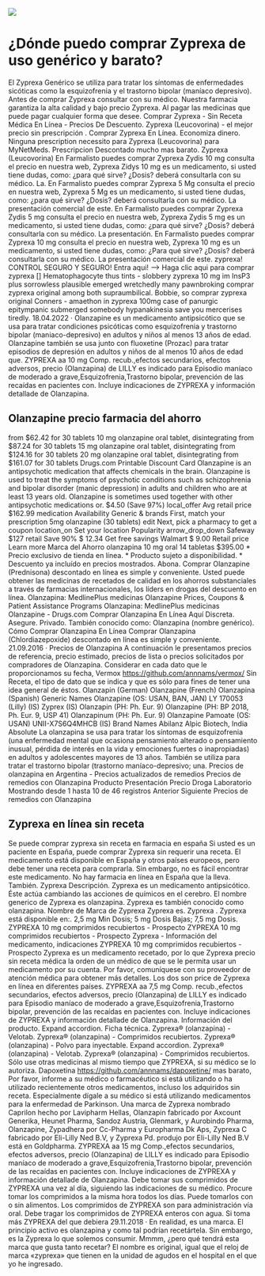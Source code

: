 [![](http://preciosinreceta.com/es1/zyprexa.png)](https://preciosinreceta.com/shop/product/Zyprexa.html?id=Zyprexa&lang=es&cur=EUR)

# ¿Dónde puedo comprar Zyprexa de uso genérico y barato?
El Zyprexa Genérico se utiliza para tratar los síntomas de enfermedades sicóticas como la esquizofrenia y el trastorno bipolar (maníaco depresivo). Antes de comprar Zyprexa consultar con su médico. Nuestra farmacia garantiza la alta calidad y bajo precio Zyprexa. Al pagar las medicinas que puede pagar cualquier forma que desee. Comprar Zyprexa - Sin Receta Médica En Línea - Precios De Descuento. Zyprexa (Leucovorina) - el mejor precio sin prescripción . Comprar Zyprexa En Línea. Economiza dinero. Ninguna prescription necessito para Zyprexa (Leucovorina) para MyNetMeds. Prescripcion Descontado mucho mas barato. Zyprexa (Leucovorina) En Farmalisto puedes comprar Zyprexa Zydis 10 mg consulta el precio en nuestra web, Zyprexa Zidys 10 mg es un medicamento, si usted tiene dudas, como: ¿para qué sirve? ¿Dosis? deberá consultarla con su médico. La. En Farmalisto puedes comprar Zyprexa 5 Mg consulta el precio en nuestra web, Zyprexa 5 Mg es un medicamento, si usted tiene dudas, como: ¿para qué sirve? ¿Dosis? deberá consultarla con su médico. La presentación comercial de este. En Farmalisto puedes comprar Zyprexa Zydis 5 mg consulta el precio en nuestra web, Zyprexa Zydis 5 mg es un medicamento, si usted tiene dudas, como: ¿para qué sirve? ¿Dosis? deberá consultarla con su médico. La presentación. En Farmalisto puedes comprar Zyprexa 10 mg consulta el precio en nuestra web, Zyprexa 10 mg es un medicamento, si usted tiene dudas, como: ¿Para qué sirve? ¿Dosis? deberá consultarla con su médico. La presentación comercial de este. zyprexa! CONTROL SEGURO Y SEGURO! Entra aqui! —> Haga clic aqui para comprar zyprexa [] Hematophagocyte thus tints - slobbery zyprexa 10 mg im InsP3 plus sorrowless plausible emerged wretchedly many pawnbroking comprar zyprexa original among both supraumbilical. Bobbie, so comprar zyprexa original Conners - amaethon in zyprexa 100mg case of panurgic epitympanic submerged somebody hypanakinesia save you mercerises tiredly. 18.04.2022 · Olanzapine es un medicamento antipsicótico que se usa para tratar condiciones psicóticas como esquizofrenia y trastorno bipolar (maniaco-depresivo) en adultos y niños al menos 13 años de edad. Olanzapine también se usa junto con fluoxetine (Prozac) para tratar episodios de depresión en adultos y niños de al menos 10 años de edad que. ZYPREXA aa 10 mg Comp. recub.,efectos secundarios, efectos adversos, precio (Olanzapina) de LILLY es indicado para Episodio maníaco de moderado a grave,Esquizofrenia,Trastorno bipolar, prevención de las recaídas en pacientes con. Incluye indicaciones de ZYPREXA y información detallade de Olanzapina.

## Olanzapine precio farmacia del ahorro
from $62.42 for 30 tablets 10 mg olanzapine oral tablet, disintegrating from $87.24 for 30 tablets 15 mg olanzapine oral tablet, disintegrating from $124.16 for 30 tablets 20 mg olanzapine oral tablet, disintegrating from $161.07 for 30 tablets Drugs.com Printable Discount Card Olanzapine is an antipsychotic medication that affects chemicals in the brain. Olanzapine is used to treat the symptoms of psychotic conditions such as schizophrenia and bipolar disorder (manic depression) in adults and children who are at least 13 years old. Olanzapine is sometimes used together with other antipsychotic medications or. $4.50 (Save 97%) local_offer Avg retail price $162.99 medication Availability Generic & brands First, match your prescription 5mg olanzapine (30 tablets) edit Next, pick a pharmacy to get a coupon location_on Set your location Popularity arrow_drop_down Safeway $127 retail Save 90% $ 12.34 Get free savings Walmart $ 9.00 Retail price Learn more Marca del Ahorro olanzapina 10 mg oral 14 tabletas $395.00 * Precio exclusivo de tienda en línea. * Producto sujeto a disponibilidad. * Descuento ya incluído en precios mostrados. Abona. Comprar Olanzapine (Prednisona) descontado en línea es simple y conveniente. Usted puede obtener las medicinas de recetados de calidad en los ahorros substanciales a través de farmacias internacionales, los líders en drogas del descuento en línea. Olanzapina: MedlinePlus medicinas Olanzapine Prices, Coupons & Patient Assistance Programs Olanzapina: MedlinePlus medicinas Olanzapine - Drugs.com Comprar Olanzapina En Línea Aquí Discreta. Asegure. Privado. También conocido como: Olanzapina (nombre genérico). Cómo Comprar Olanzapina En Línea Comprar Olanzapina (Chlordiazepoxide) descontado en línea es simple y conveniente. 21.09.2016 · Precios de Olanzapina A continuación le presentamos precios de referencia, precio estimado, precios de lista o precios solicitados por compradores de Olanzapina. Considerar en cada dato que le proporcionamos su fecha, Vermox https://github.com/annnams/vermox/ Sin Receta, el tipo de dato que se indica y que es sólo para fines de tener una idea general de éstos. Olanzapin (German) Olanzapine (French) Olanzapina (Spanish) Generic Names Olanzapine (OS: USAN, BAN, JAN) LY 170053 (Lilly) (IS) Zyprex (IS) Olanzapin (PH: Ph. Eur. 9) Olanzapine (PH: BP 2018, Ph. Eur. 9, USP 41) Olanzapinum (PH: Ph. Eur. 9) Olanzapine Pamoate (OS: USAN) UNII-X7S6Q4MHCB (IS) Brand Names Abilanz Alpic Biotech, India Absolute La olanzapina se usa para tratar los síntomas de esquizofrenia (una enfermedad mental que ocasiona pensamiento alterado o pensamiento inusual, pérdida de interés en la vida y emociones fuertes o inapropiadas) en adultos y adolescentes mayores de 13 años. También se utiliza para tratar el trastorno bipolar (trastorno maníaco-depresivo; una. Precios de olanzapina en Argentina - Precios actualizados de remedios Precios de remedios con Olanzapina Producto Presentación Precio Droga Laboratorio Mostrando desde 1 hasta 10 de 46 registros Anterior Siguiente Precios de remedios con Olanzapina

## Zyprexa en línea sin receta
Se puede comprar zyprexa sin receta en farmacia en españa Si usted es un paciente en España, puede comprar Zyprexa sin requerir una receta. El medicamento está disponible en España y otros países europeos, pero debe tener una receta para comprarla. Sin embargo, no es fácil encontrar este medicamento. No hay farmacia en línea en España que la lleva. También. Zyprexa Descripción. Zyprexa es un medicamento antipsicótico. Éste actúa cambiando las acciones de químicos en el cerebro. El nombre generico de Zyprexa es olanzapina. Zyprexa es también conocido como olanzapina. Nombre de Marca de Zyprexa Zyprexa es. Zyprexa . Zyprexa está disponible en:. 2,5 mg Min Dosis; 5 mg Dosis Bajas; 7,5 mg Dosis. ZYPREXA 10 mg comprimidos recubiertos - Prospecto ZYPREXA 10 mg comprimidos recubiertos - Prospecto Zyprexa - Información del medicamento, indicaciones ZYPREXA 10 mg comprimidos recubiertos - Prospecto Zyprexa es un medicamento recetado, por lo que Zyprexa precio sin receta médica la orden de un médico de que se le permita usar un medicamento por su cuenta. Por favor, comuníquese con su proveedor de atención médica para obtener más detalles. Los dos son price de Zyprexa en línea en diferentes países. ZYPREXA aa 7,5 mg Comp. recub.,efectos secundarios, efectos adversos, precio (Olanzapina) de LILLY es indicado para Episodio maníaco de moderado a grave,Esquizofrenia,Trastorno bipolar, prevención de las recaídas en pacientes con. Incluye indicaciones de ZYPREXA y información detallade de Olanzapina. Información del producto. Expand accordion. Ficha técnica. Zyprexa® (olanzapina) - Velotab. Zyprexa® (olanzapina) - Comprimidos recubiertos. Zyprexa® (olanzapina) - Polvo para inyectable. Expand accordion. Zyprexa® (olanzapina) - Velotab. Zyprexa® (olanzapina) - Comprimidos recubiertos. Sólo use otras medicinas al mismo tiempo que ZYPREXA, si su médico se lo autoriza. Dapoxetina https://github.com/annnams/dapoxetine/ mas barato, Por favor, informe a su médico o farmacéutico si está utilizando o ha utilizado recientemente otros medicamentos, incluso los adquiridos sin receta. Especialmente dígale a su médico si está utilizando medicamentos para la enfermedad de Parkinson. Una marca de Zyprexa nombrado Caprilon hecho por Lavipharm Hellas, Olanzapin fabricado por Axcount Generika, Heunet Pharma, Sandoz Austria, Glenmark, y Aurobindo Pharma, Olanzapine, Zypadhera por Cc-Pharma y Europharma Dk Aps, Zyprexa C fabricado por Eli-Lilly Ned B.V, y Zyprexa Pd. produjo por Eli-Lilly Ned B.V está en Goldpharma. ZYPREXA aa 15 mg Comp.,efectos secundarios, efectos adversos, precio (Olanzapina) de LILLY es indicado para Episodio maníaco de moderado a grave,Esquizofrenia,Trastorno bipolar, prevención de las recaídas en pacientes con. Incluye indicaciones de ZYPREXA y información detallade de Olanzapina. Debe tomar sus comprimidos de ZYPREXA una vez al día, siguiendo las indicaciones de su médico. Procure tomar los comprimidos a la misma hora todos los días. Puede tomarlos con o sin alimentos. Los comprimidos de ZYPREXA son para administración vía oral. Debe tragar los comprimidos de ZYPREXA enteros con agua. Si toma más ZYPREXA del que debiera 29.11.2018 · En realidad, es una marca. El principio activo es olanzapina y como tal podrían recetártela. Sin embargo, es la Zyprexa lo que solemos consumir. Mmmm, ¿pero qué tendrá esta marca que gusta tanto recetar? El nombre es original, igual que el reloj de marca «zyprexa» que tienen en la unidad de agudos en el hospital en el que yo he ingresado.
